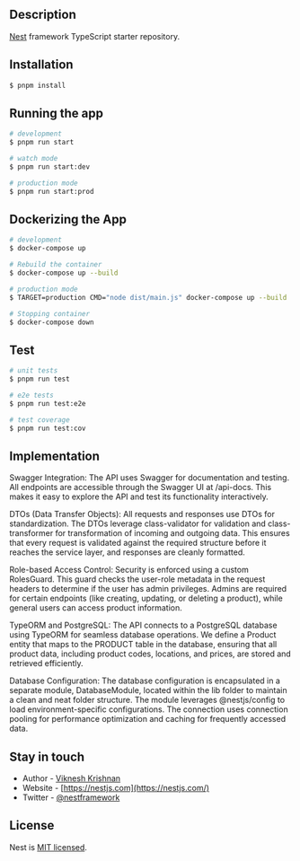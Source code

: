 
## Description

[Nest](https://github.com/nestjs/nest) framework TypeScript starter repository.

## Installation

```bash
$ pnpm install
```

## Running the app

```bash
# development
$ pnpm run start

# watch mode
$ pnpm run start:dev

# production mode
$ pnpm run start:prod
```

## Dockerizing the App

```bash
# development
$ docker-compose up

# Rebuild the container 
$ docker-compose up --build

# production mode
$ TARGET=production CMD="node dist/main.js" docker-compose up --build

# Stopping container
$ docker-compose down

```

## Test

```bash
# unit tests
$ pnpm run test

# e2e tests
$ pnpm run test:e2e

# test coverage
$ pnpm run test:cov
```

## Implementation 

Swagger Integration: The API uses Swagger for documentation and testing. All endpoints are accessible through the Swagger UI at /api-docs. This makes it easy to explore the API and test its functionality interactively.

DTOs (Data Transfer Objects): All requests and responses use DTOs for standardization. The DTOs leverage class-validator for validation and class-transformer for transformation of incoming and outgoing data. This ensures that every request is validated against the required structure before it reaches the service layer, and responses are cleanly formatted.

Role-based Access Control: Security is enforced using a custom RolesGuard. This guard checks the user-role metadata in the request headers to determine if the user has admin privileges. Admins are required for certain endpoints (like creating, updating, or deleting a product), while general users can access product information.

TypeORM and PostgreSQL: The API connects to a PostgreSQL database using TypeORM for seamless database operations. We define a Product entity that maps to the PRODUCT table in the database, ensuring that all product data, including product codes, locations, and prices, are stored and retrieved efficiently.

Database Configuration: The database configuration is encapsulated in a separate module, DatabaseModule, located within the lib folder to maintain a clean and neat folder structure. The module leverages @nestjs/config to load environment-specific configurations. The connection uses connection pooling for performance optimization and caching for frequently accessed data.

## Stay in touch

- Author - [Viknesh Krishnan](www.vikneshkrishnan.com)
- Website - [https://nestjs.com](https://nestjs.com/)
- Twitter - [@nestframework](https://twitter.com/nestframework)

## License

Nest is [MIT licensed](LICENSE).
